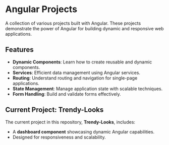 # Angular Projects

A collection of various projects built with Angular. These projects demonstrate the power of Angular for building dynamic and responsive web applications. 

## Features
- **Dynamic Components**: Learn how to create reusable and dynamic components.
- **Services**: Efficient data management using Angular services.
- **Routing**: Understand routing and navigation for single-page applications.
- **State Management**: Manage application state with scalable techniques.
- **Form Handling**: Build and validate forms effectively.

## Current Project: **Trendy-Looks**
The current project in this repository, **Trendy-Looks**, includes:
- A **dashboard component** showcasing dynamic Angular capabilities.
- Designed for responsiveness and scalability.

